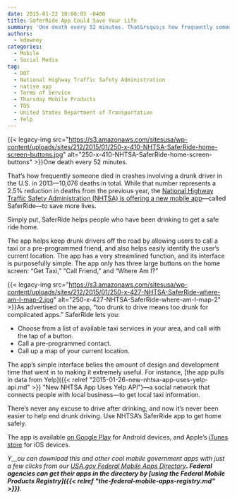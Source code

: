```yaml
---
date: 2015-01-22 10:00:03 -0400
title: SaferRide App Could Save Your Life
summary: 'One death every 52 minutes. That&rsquo;s how frequently someone died in crashes involving a drunk driver in the U.S. in 2013&mdash;10,076 deaths in total. While that number represents a 2.5% reduction in deaths from the previous year, the National Highway Traffic Safety Administration (NHTSA) is offering a new mobile app&mdash;called SaferRide&mdash;to'
authors:
  - kdowney
categories:
  - Mobile
  - Social Media
tag:
  - DOT
  - National Highway Traffic Safety Administration
  - native app
  - Terms of Service
  - Thursday Mobile Products
  - TOS
  - United States Department of Transportation
  - Yelp
---
```


{{< legacy-img src="https://s3.amazonaws.com/sitesusa/wp-content/uploads/sites/212/2015/01/250-x-410-NHTSA-SaferRide-home-screen-buttons.jpg" alt="250-x-410-NHTSA-SaferRide-home-screen-buttons" >}}One death every 52 minutes.

That’s how frequently someone died in crashes involving a drunk driver in the U.S. in 2013—10,076 deaths in total. While that number represents a 2.5% reduction in deaths from the previous year, the <a href="http://www.nhtsa.gov/About+NHTSA/Press+Releases/2014/SaferRide-app-and-new-data-highlight-holiday-drunk-driving-crackdown" target="_blank">National Highway Traffic Safety Administration (NHTSA) is offering a new mobile app</a>—called SaferRide—to save more lives.

Simply put, SaferRide helps people who have been drinking to get a safe ride home.

The app helps keep drunk drivers off the road by allowing users to call a taxi or a pre-programmed friend, and also helps easily identify the user’s current location. The app has a very streamlined function, and its interface is purposefully simple. The app only has three large buttons on the home screen: “Get Taxi,” “Call Friend,” and “Where Am I?”

{{< legacy-img src="https://s3.amazonaws.com/sitesusa/wp-content/uploads/sites/212/2015/01/250-x-427-NHTSA-SaferRide-where-am-I-map-2.jpg" alt="250-x-427-NHTSA-SaferRide-where-am-I-map-2" >}}As advertised on the app, &#8220;too drunk to drive means too drunk for complicated apps.&#8221; SaferRide lets you:

  * Choose from a list of available taxi services in your area, and call with the tap of a button.
  * Call a pre-programmed contact.
  * Call up a map of your current location.

The app’s simple interface belies the amount of design and development time that went in to making it extremely useful. For instance, [the app pulls in data from Yelp]({{< relref "2015-01-26-new-nhtsa-app-uses-yelp-api.md" >}} "New NHTSA App Uses Yelp API")—a social network that connects people with local business—to get local taxi information.

There’s never any excuse to drive after drinking, and now it’s never been easier to help end drunk driving. Use NHTSA’s SaferRide app to get home safely.

The app is available [on Google Play](https://play.google.com/store/apps/details?id=com.nhtsa.SaferRide) for Android devices, and Apple’s [iTunes store](https://itunes.apple.com/us/app/saferride/id950774008?mt=8) for iOS devices.

_Y__ou can download this and other cool mobile government apps with just a few clicks from our [USA.gov Federal Mobile Apps Directory](http://www.usa.gov/mobileapps.shtml)__. Federal agencies can get their apps in the directory by [using the Federal Mobile Products Registry]({{< relref "the-federal-mobile-apps-registry.md" >}})__._